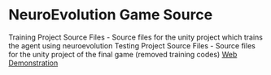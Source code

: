 # NeuroEvolution Game Source
Training Project Source Files - Source files for the unity project which trains the agent using neuroevolution
Testing Project Source Files - Source files for the unity project of the final game (removed training codes)
[Web Demonstration](https://covector.github.io/Group-4-Aqualis/demonstrationGame/)